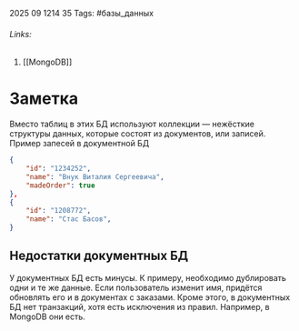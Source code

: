2025 09 1214 35
Tags: #базы_данных 
###### Links: 
1) [[MongoDB]]
# Заметка
Вместо таблиц в этих БД используют коллекции — нежёсткие структуры данных, которые состоят из документов, или записей.
Пример запесей в документной БД
```json
{
    "id": "1234252",
    "name": "Внук Виталия Сергеевича",
    "madeOrder": true
},
{
    "id": "1208772",
    "name": "Стас Басов",
}
```
## Недостатки документных БД
У документных БД есть минусы. К примеру, необходимо дублировать одни и те же данные. Если пользователь изменит имя, придётся обновлять его и в документах с заказами. Кроме этого, в документных БД нет транзакций, хотя есть исключения из правил. Например, в MongoDB они есть.